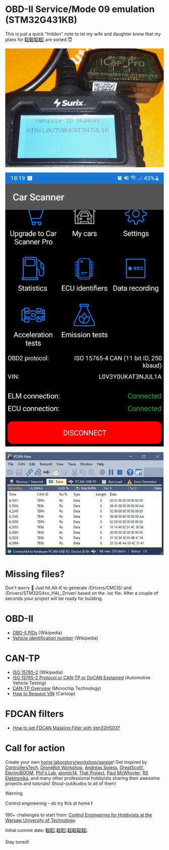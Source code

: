 # OBD-II Service/Mode 09 emulation (STM32G431KB)
This is just a quick "hidden" note to let my wife and daughter know that my plans for :two::zero::two::five: are sorted :innocent:

![OBD-II Service 09 in action with Surix](/Assets/Images/obd2_service_09_in_action_surix.jpg)

![OBD-II Service 09 in action with Vgate](/Assets/Images/obd2_service_09_in_action_vgate.jpg)

![OBD-II Service 09 in PCAN-View](/Assets/Images/pcan_vin_can_tp.JPG)

# Missing files?
Don't worry :slightly_smiling_face: Just hit Alt-K to generate /Drivers/CMCIS/ and /Drivers/STM32G4xx_HAL_Driver/ based on the .ioc file. After a couple of seconds your project will be ready for building.

# OBD-II
* [OBD-II PIDs](https://en.wikipedia.org/wiki/OBD-II_PIDs) (Wikipedia)
* [Vehicle identification number](https://en.wikipedia.org/wiki/Vehicle_identification_number) (Wikipedia)

# CAN-TP
* [ISO 15765-2](https://en.wikipedia.org/wiki/ISO_15765-2) (Wikipedia)
* [ISO 15765-2 Protocol or CAN-TP or DoCAN Explained](https://automotivevehicletesting.com/vehicle-diagnostics/uds-protocol/iso-15765-2-protocol/) (Automotive Vehicle Testing)
* [CAN-TP Overview](https://onlinedocs.microchip.com/oxy/GUID-9C356E20-C5BD-430F-8C0B-CCA1B85ECC7C-en-US-3/GUID-F040354D-0842-4EFC-99F2-F1B8A649D106.html) (Microchip Technology)
* [How to Request VIN](https://community.carloop.io/t/how-to-request-vin/153) (Carloop)

# FDCAN filters
* [How to set FDCAN Masking Filter with stm32H503?](https://community.st.com/t5/stm32-mcus-products/how-to-set-fdcan-masking-filter-with-stm32h503/td-p/77221)

# Call for action
Create your own [home laboratory/workshop/garage](http://ufnalski.edu.pl/control_engineering_for_hobbyists/2024_dzien_otwarty_we/Dzien_Otwarty_WE_2024_Control_Engineering_for_Hobbyists.pdf)! Get inspired by [ControllersTech](https://www.youtube.com/@ControllersTech), [DroneBot Workshop](https://www.youtube.com/@Dronebotworkshop), [Andreas Spiess](https://www.youtube.com/@AndreasSpiess), [GreatScott!](https://www.youtube.com/@greatscottlab), [ElectroBOOM](https://www.youtube.com/@ElectroBOOM), [Phil's Lab](https://www.youtube.com/@PhilsLab), [atomic14](https://www.youtube.com/@atomic14), [That Project](https://www.youtube.com/@ThatProject), [Paul McWhorter](https://www.youtube.com/@paulmcwhorter), [RS Elektronika](https://www.youtube.com/@RSElektronika), and many other professional hobbyists sharing their awesome projects and tutorials! Shout-out/kudos to all of them!

> [!WARNING]
> Control engineering - do try this at home :exclamation:

190+ challenges to start from: [Control Engineering for Hobbyists at the Warsaw University of Technology](http://ufnalski.edu.pl/control_engineering_for_hobbyists/Control_Engineering_for_Hobbyists_list_of_challenges.pdf).

Initial commit date: :zero::one:.:zero::one:.:two::zero::two::five:.

Stay tuned!
